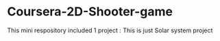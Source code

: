 # Coursera-2D-Shooter-game
This mini respository included 1 project : This is just Solar system project
